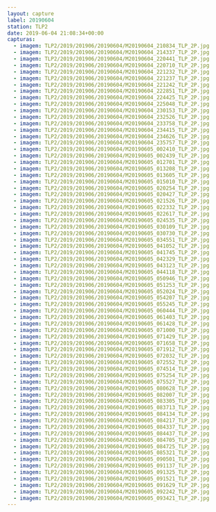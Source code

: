 ```yaml
---
layout: capture
label: 20190604
station: TLP2
date: 2019-06-04 21:08:34+00:00
capturas:
  - imagem: TLP2/2019/201906/20190604/M20190604_210834_TLP_2P.jpg
  - imagem: TLP2/2019/201906/20190604/M20190604_214337_TLP_2P.jpg
  - imagem: TLP2/2019/201906/20190604/M20190604_220441_TLP_2P.jpg
  - imagem: TLP2/2019/201906/20190604/M20190604_220710_TLP_2P.jpg
  - imagem: TLP2/2019/201906/20190604/M20190604_221232_TLP_2P.jpg
  - imagem: TLP2/2019/201906/20190604/M20190604_221237_TLP_2P.jpg
  - imagem: TLP2/2019/201906/20190604/M20190604_221242_TLP_2P.jpg
  - imagem: TLP2/2019/201906/20190604/M20190604_222851_TLP_2P.jpg
  - imagem: TLP2/2019/201906/20190604/M20190604_224425_TLP_2P.jpg
  - imagem: TLP2/2019/201906/20190604/M20190604_225048_TLP_2P.jpg
  - imagem: TLP2/2019/201906/20190604/M20190604_230153_TLP_2P.jpg
  - imagem: TLP2/2019/201906/20190604/M20190604_232526_TLP_2P.jpg
  - imagem: TLP2/2019/201906/20190604/M20190604_233758_TLP_2P.jpg
  - imagem: TLP2/2019/201906/20190604/M20190604_234415_TLP_2P.jpg
  - imagem: TLP2/2019/201906/20190604/M20190604_234626_TLP_2P.jpg
  - imagem: TLP2/2019/201906/20190604/M20190604_235757_TLP_2P.jpg
  - imagem: TLP2/2019/201906/20190604/M20190605_002410_TLP_2P.jpg
  - imagem: TLP2/2019/201906/20190604/M20190605_002439_TLP_2P.jpg
  - imagem: TLP2/2019/201906/20190604/M20190605_012701_TLP_2P.jpg
  - imagem: TLP2/2019/201906/20190604/M20190605_013208_TLP_2P.jpg
  - imagem: TLP2/2019/201906/20190604/M20190605_013605_TLP_2P.jpg
  - imagem: TLP2/2019/201906/20190604/M20190605_015010_TLP_2P.jpg
  - imagem: TLP2/2019/201906/20190604/M20190605_020254_TLP_2P.jpg
  - imagem: TLP2/2019/201906/20190604/M20190605_020427_TLP_2P.jpg
  - imagem: TLP2/2019/201906/20190604/M20190605_021526_TLP_2P.jpg
  - imagem: TLP2/2019/201906/20190604/M20190605_022332_TLP_2P.jpg
  - imagem: TLP2/2019/201906/20190604/M20190605_022617_TLP_2P.jpg
  - imagem: TLP2/2019/201906/20190604/M20190605_024535_TLP_2P.jpg
  - imagem: TLP2/2019/201906/20190604/M20190605_030109_TLP_2P.jpg
  - imagem: TLP2/2019/201906/20190604/M20190605_030730_TLP_2P.jpg
  - imagem: TLP2/2019/201906/20190604/M20190605_034551_TLP_2P.jpg
  - imagem: TLP2/2019/201906/20190604/M20190605_041052_TLP_2P.jpg
  - imagem: TLP2/2019/201906/20190604/M20190605_041745_TLP_2P.jpg
  - imagem: TLP2/2019/201906/20190604/M20190605_042329_TLP_2P.jpg
  - imagem: TLP2/2019/201906/20190604/M20190605_043123_TLP_2P.jpg
  - imagem: TLP2/2019/201906/20190604/M20190605_044118_TLP_2P.jpg
  - imagem: TLP2/2019/201906/20190604/M20190605_050946_TLP_2P.jpg
  - imagem: TLP2/2019/201906/20190604/M20190605_051253_TLP_2P.jpg
  - imagem: TLP2/2019/201906/20190604/M20190605_052024_TLP_2P.jpg
  - imagem: TLP2/2019/201906/20190604/M20190605_054207_TLP_2P.jpg
  - imagem: TLP2/2019/201906/20190604/M20190605_055245_TLP_2P.jpg
  - imagem: TLP2/2019/201906/20190604/M20190605_060444_TLP_2P.jpg
  - imagem: TLP2/2019/201906/20190604/M20190605_061403_TLP_2P.jpg
  - imagem: TLP2/2019/201906/20190604/M20190605_061428_TLP_2P.jpg
  - imagem: TLP2/2019/201906/20190604/M20190605_071000_TLP_2P.jpg
  - imagem: TLP2/2019/201906/20190604/M20190605_071429_TLP_2P.jpg
  - imagem: TLP2/2019/201906/20190604/M20190605_071658_TLP_2P.jpg
  - imagem: TLP2/2019/201906/20190604/M20190605_071912_TLP_2P.jpg
  - imagem: TLP2/2019/201906/20190604/M20190605_072032_TLP_2P.jpg
  - imagem: TLP2/2019/201906/20190604/M20190605_072552_TLP_2P.jpg
  - imagem: TLP2/2019/201906/20190604/M20190605_074514_TLP_2P.jpg
  - imagem: TLP2/2019/201906/20190604/M20190605_075254_TLP_2P.jpg
  - imagem: TLP2/2019/201906/20190604/M20190605_075527_TLP_2P.jpg
  - imagem: TLP2/2019/201906/20190604/M20190605_080628_TLP_2P.jpg
  - imagem: TLP2/2019/201906/20190604/M20190605_082007_TLP_2P.jpg
  - imagem: TLP2/2019/201906/20190604/M20190605_083305_TLP_2P.jpg
  - imagem: TLP2/2019/201906/20190604/M20190605_083713_TLP_2P.jpg
  - imagem: TLP2/2019/201906/20190604/M20190605_084134_TLP_2P.jpg
  - imagem: TLP2/2019/201906/20190604/M20190605_084217_TLP_2P.jpg
  - imagem: TLP2/2019/201906/20190604/M20190605_084337_TLP_2P.jpg
  - imagem: TLP2/2019/201906/20190604/M20190605_084437_TLP_2P.jpg
  - imagem: TLP2/2019/201906/20190604/M20190605_084705_TLP_2P.jpg
  - imagem: TLP2/2019/201906/20190604/M20190605_084725_TLP_2P.jpg
  - imagem: TLP2/2019/201906/20190604/M20190605_085321_TLP_2P.jpg
  - imagem: TLP2/2019/201906/20190604/M20190605_090501_TLP_2P.jpg
  - imagem: TLP2/2019/201906/20190604/M20190605_091137_TLP_2P.jpg
  - imagem: TLP2/2019/201906/20190604/M20190605_091325_TLP_2P.jpg
  - imagem: TLP2/2019/201906/20190604/M20190605_091521_TLP_2P.jpg
  - imagem: TLP2/2019/201906/20190604/M20190605_091629_TLP_2P.jpg
  - imagem: TLP2/2019/201906/20190604/M20190605_092242_TLP_2P.jpg
  - imagem: TLP2/2019/201906/20190604/M20190605_093421_TLP_2P.jpg
---
```

